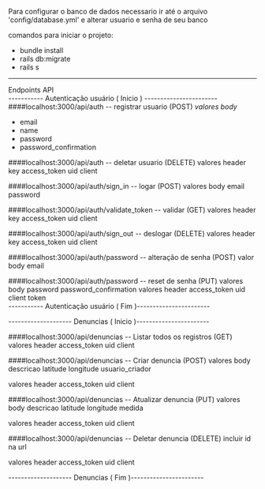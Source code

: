 Para configurar o banco de dados necessario ir até o arquivo 'config/database.yml' e alterar usuario e senha de seu banco

comandos para iniciar o projeto:
 - bundle install
 - rails db:migrate
 - rails s                                                                                                                                                            
 
------------------------------------------------------------------------------------------------------------------------------------------------------------------
Endpoints API                                                                                                                                                       
----------- Autenticação usuário ( Inicio ) -----------------------
####localhost:3000/api/auth -- registrar usuario (POST)
 *valores body*
  - email
  - name
  - password
  - password_confirmation
  
####localhost:3000/api/auth  -- deletar usuario (DELETE)
 valores header
  key
   access_token
   uid
   client

####localhost:3000/api/auth/sign_in  -- logar (POST)
 valores body
  email
  password

####localhost:3000/api/auth/validate_token  -- validar (GET)
 valores header
  key
   access_token
   uid
   client
 
####localhost:3000/api/auth/sign_out  -- deslogar (DELETE)
 valores header
  key
   access_token
   uid
   client
  
####localhost:3000/api/auth/password -- alteração de senha (POST)
 valor body
  email
  
####localhost:3000/api/auth/password -- reset de senha (PUT)
 valores body
  password
  password_confirmation
 valores header
  access_token
  uid
  client
  token                                                                                                                                                            
----------- Autenticação usuário ( Fim )-----------------------
                                                                                                                                                                    
-------------------- Denuncias ( Inicio )-----------------------

####localhost:3000/api/denuncias -- Listar todos os registros (GET)
 valores header
  access_token
  uid
  client
 
####localhost:3000/api/denuncias -- Criar denuncia (POST)
 valores body
  descricao
  latitude
  longitude
  usuario_criador 
  
 valores header
  access_token
  uid
  client
 
####localhost:3000/api/denuncias -- Atualizar denuncia (PUT)
 valores body
  descricao
  latitude
  longitude
  medida

 valores header
  access_token
  uid
  client
 
####localhost:3000/api/denuncias -- Deletar denuncia (DELETE)
 incluir id na url
 
 valores header
  access_token
  uid
  client
 
-------------------- Denuncias ( Fim )-----------------------



